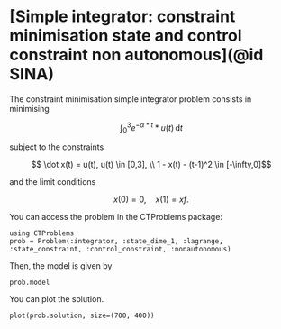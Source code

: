 # [Simple integrator: constraint minimisation state and control constraint non autonomous](@id SINA)

The constraint minimisation simple integrator problem consists in minimising

```math
    \int_{0}^{3} e^{-α*t}*u(t) \, \mathrm{d}t
```

subject to the constraints

```math
    \dot x(t) = u(t), u(t) \in [0,3], \\
    1 - x(t) - (t-1)^2 \in [-\infty,0]
```

and the limit conditions

```math
    x(0) = 0, \quad x(1) = xf.
```

You can access the problem in the CTProblems package:

```@example main
using CTProblems
prob = Problem(:integrator, :state_dime_1, :lagrange, :state_constraint, :control_constraint, :nonautonomous)
```

Then, the model is given by

```@example main
prob.model
```

You can plot the solution.

```@example main
plot(prob.solution, size=(700, 400))
```